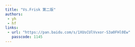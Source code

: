 ```yaml
---
title: "Vs.Frisk 第二版"
authors:
 - yh
 - hf
links:
 - url: "https://pan.baidu.com/s/1XUsCUlVvxor-S3a0FHl0Ew"
   passcode: 1145
---
```

